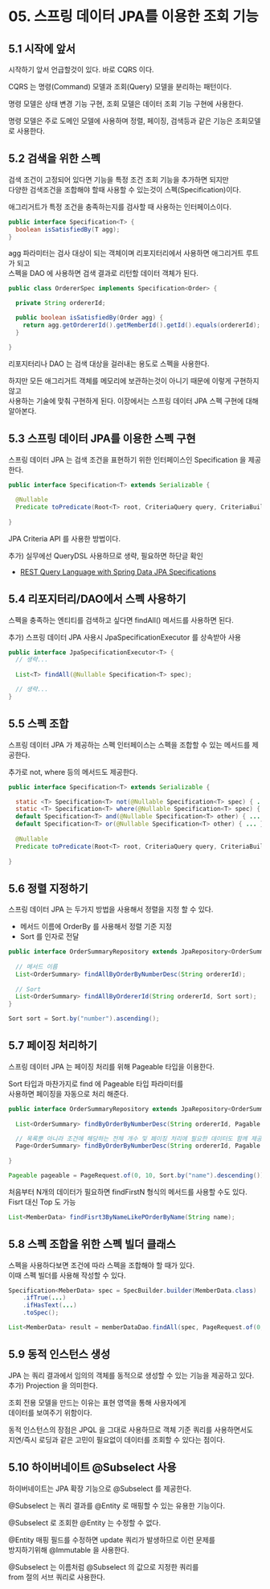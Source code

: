 # 05. 스프링 데이터 JPA를 이용한 조회 기능

## 5.1 시작에 앞서

시작하기 앞서 언급할것이 있다. 바로 CQRS 이다.

CQRS 는 명령(Command) 모델과 조회(Query) 모델을 분리하는 패턴이다.

명령 모델은 상태 변경 기능 구현, 조회 모델은 데이터 조회 기능 구현에 사용한다.

명령 모델은 주로 도메인 모델에 사용하며 정렬, 페이징, 검색등과 같은 기능은 조회모델로 사용한다.

## 5.2 검색을 위한 스펙

검색 조건이 고정되어 있다면 기능을 특정 조건 조회 기능을 추가하면 되지만  
다양한 검색조건을 조합해야 할때 사용할 수 있는것이 스펙(Specification)이다.

애그리거트가 특정 조건을 충족하는지를 검사할 때 사용하는 인터페이스이다.

```java
public interface Specification<T> {
  boolean isSatisfiedBy(T agg);
}
```

agg 파라미터는 검사 대상이 되는 객체이며 리포지터리에서 사용하면 애그리거트 루트가 되고  
스펙을 DAO 에 사용하면 검색 결과로 리턴할 데이터 객체가 된다.

```java
public class OrdererSpec implements Specification<Order> {

  private String ordererId;

  public boolean isSatisfiedBy(Order agg) {
    return agg.getOrdererId().getMemberId().getId().equals(ordererId);
  }

}
```

리포지터리나 DAO 는 검색 대상을 걸러내는 용도로 스펙을 사용한다.

하지만 모든 애그리거트 객체를 메모리에 보관하는것이 아니기 때문에 이렇게 구현하지 않고  
사용하는 기술에 맞춰 구현하게 된다. 이장에서는 스프링 데이터 JPA 스펙 구현에 대해 알아본다.

## 5.3 스프링 데이터 JPA를 이용한 스펙 구현

스프링 데이터 JPA 는 검색 조건을 표현하기 위한 인터페이스인 Specification 을 제공한다.

```java
public interface Specification<T> extends Serializable {
  
  @Nullable
  Predicate toPredicate(Root<T> root, CriteriaQuery query, CriteriaBuilder cb);
  
}
```

JPA Criteria API 를 사용한 방법이다.

추가) 실무에선 QueryDSL 사용하므로 생략, 필요하면 하단글 확인

- [REST Query Language with Spring Data JPA Specifications](https://www.baeldung.com/rest-api-search-language-spring-data-specifications)

## 5.4 리포지터리/DAO에서 스펙 사용하기

스펙을 충족하는 엔티티를 검색하고 싶다면 findAll() 메서드를 사용하면 된다.

추가) 스프링 데이터 JPA 사용시 JpaSpecificationExecutor 를 상속받아 사용

```java
public interface JpaSpecificationExecutor<T> {
  // 생략...
  
  List<T> findAll(@Nullable Specification<T> spec);

  // 생략...
}
```

## 5.5 스펙 조합

스프링 데이터 JPA 가 제공하는 스펙 인터페이스는 스펙을 조합할 수 있는 메서드를 제공한다.

추가로 not, where 등의 메서드도 제공한다.

```java
public interface Specification<T> extends Serializable {

  static <T> Specification<T> not(@Nullable Specification<T> spec) { ... }
  static <T> Specification<T> where(@Nullable Specification<T> spec) { ... }
  default Specification<T> and(@Nullable Specification<T> other) { ... }
  default Specification<T> or(@Nullable Specification<T> other) { ... }
  
  @Nullable
  Predicate toPredicate(Root<T> root, CriteriaQuery query, CriteriaBuilder cb);
  
}
```

## 5.6 정렬 지정하기

스프링 데이터 JPA 는 두가지 방법을 사용해서 정렬을 지정 할 수 있다.

- 메서드 이름에 OrderBy 를 사용해서 정렬 기준 지정
- Sort 를 인자로 전달

```java
public interface OrderSummaryRepository extends JpaRepository<OrderSummary, Integer> {
  
  // 메서드 이름
  List<OrderSummary> findAllByOrderByNumberDesc(String ordererId);
  
  // Sort
  List<OrderSummary> findAllByOrdererId(String ordererId, Sort sort);
}
```

```java
Sort sort = Sort.by("number").ascending();
```

## 5.7 페이징 처리하기

스프링 데이터 JPA 는 페이징 처리를 위해 Pageable 타입을 이용한다.

Sort 타입과 마찬가지로 find 에 Pageable 타입 파라미터를  
사용하면 페이징을 자동으로 처리 해준다.

```java
public interface OrderSummaryRepository extends JpaRepository<OrderSummary, Integer> {
  
  List<OrderSummary> findByOrderByNumberDesc(String ordererId, Pagable pagable);

  // 목록뿐 아니라 조건에 해당하는 전체 개수 및 페이징 처리에 필요한 데이터도 함께 제공
  Page<OrderSummary> findByOrderByNumberDesc(String ordererId, Pagable pagable);
  
}
```

```java
Pageable pageable = PageRequest.of(0, 10, Sort.by("name").descending());
```

처음부터 N개의 데이터가 필요하면 findFirstN 형식의 메서드를 사용할 수도 있다.  
Fisrt 대신 Top 도 가능

```java
List<MemberData> findFisrt3ByNameLikePOrderByName(String name);
```

## 5.8 스펙 조합을 위한 스펙 빌더 클래스

스펙을 사용하다보면 조건에 따라 스펙을 조합해야 할 때가 있다.  
이때 스펙 빌더를 사용해 작성할 수 있다.

```java
Specification<MeberData> spec = SpecBuilder.builder(MemberData.class)
    .ifTrue(...)
    .ifHasText(...)
    .toSpec();

List<MemberData> result = memberDataDao.findAll(spec, PageRequest.of(0, 5));
```

## 5.9 동적 인스턴스 생성

JPA 는 쿼리 결과에서 임의의 객체를 동적으로 생성할 수 있는 기능을 제공하고 있다.  
추가) Projection 을 의미한다.

조회 전용 모델을 만드는 이유는 표현 영역을 통해 사용자에게   
데이터를 보여주기 위함이다.

동적 인스턴스의 장점은 JPQL 을 그대로 사용하므로 객체 기준 쿼리를 사용하면서도  
지연/즉시 로딩과 같은 고민이 필요없이 데이터를 조회할 수 있다는 점이다.

## 5.10 하이버네이트 @Subselect 사용

하이버네이트는 JPA 확장 기능으로 @Subselect 를 제공한다.

@Subselect 는 쿼리 결과를 @Entity 로 매핑할 수 있는 유용한 기능이다.

@Subselect 로 조회한 @Entity 는 수정할 수 없다.  

@Entity 매핑 필드를 수정하면 update 쿼리가 발생하므로 이런 문제를  
방지하기위해 @Immutable 을 사용한다.

@Subselect 는 이름처럼 @Subselect 의 값으로 지정한 쿼리를  
from 절의 서브 쿼리로 사용한다.
